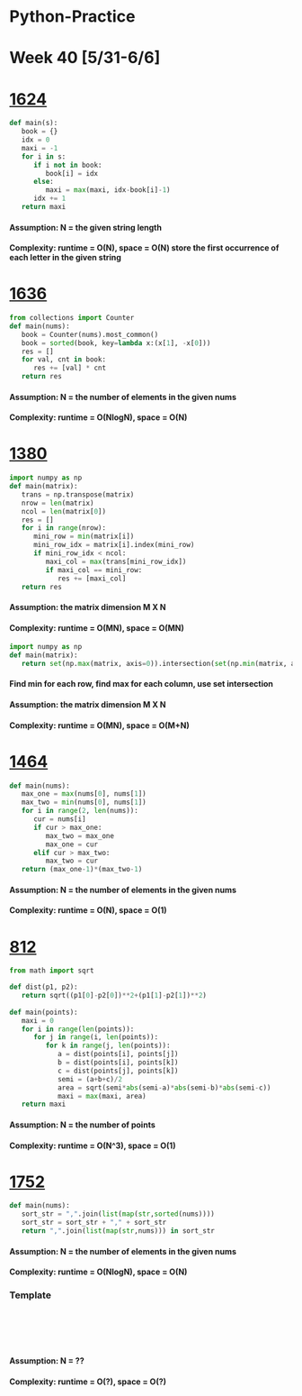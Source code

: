 # Python-Practice

# Week 40 [5/31-6/6]

# [1624](https://leetcode.com/problems/largest-substring-between-two-equal-characters/)
```python
def main(s):
   book = {}
   idx = 0
   maxi = -1
   for i in s:
      if i not in book:
         book[i] = idx
      else:
         maxi = max(maxi, idx-book[i]-1)
      idx += 1
   return maxi
```
#### Assumption: N = the given string length
#### Complexity: runtime = O(N), space = O(N) store the first occurrence of each letter in the given string

# [1636](https://leetcode.com/problems/sort-array-by-increasing-frequency/)
```python
from collections import Counter
def main(nums):
   book = Counter(nums).most_common()
   book = sorted(book, key=lambda x:(x[1], -x[0]))
   res = []
   for val, cnt in book:
      res += [val] * cnt
   return res
```
#### Assumption: N = the number of elements in the given nums
#### Complexity: runtime = O(NlogN), space = O(N)

# [1380](https://leetcode.com/problems/lucky-numbers-in-a-matrix/)
```python
import numpy as np
def main(matrix):
   trans = np.transpose(matrix)
   nrow = len(matrix)
   ncol = len(matrix[0])
   res = []
   for i in range(nrow):
      mini_row = min(matrix[i])
      mini_row_idx = matrix[i].index(mini_row)
      if mini_row_idx < ncol:
         maxi_col = max(trans[mini_row_idx])
         if maxi_col == mini_row:
            res += [maxi_col]
   return res
```
#### Assumption: the matrix dimension M X N
#### Complexity: runtime = O(MN), space = O(MN)

```python
import numpy as np
def main(matrix):
   return set(np.max(matrix, axis=0)).intersection(set(np.min(matrix, axis=1)))
```
#### Find min for each row, find max for each column, use set intersection
#### Assumption: the matrix dimension M X N
#### Complexity: runtime = O(MN), space = O(M+N)

# [1464](https://leetcode.com/problems/maximum-product-of-two-elements-in-an-array/)
```python
def main(nums):
   max_one = max(nums[0], nums[1])
   max_two = min(nums[0], nums[1])
   for i in range(2, len(nums)):
      cur = nums[i]
      if cur > max_one:
         max_two = max_one
         max_one = cur
      elif cur > max_two:
         max_two = cur
   return (max_one-1)*(max_two-1)
```
#### Assumption: N = the number of elements in the given nums
#### Complexity: runtime = O(N), space = O(1)

# [812](https://leetcode.com/problems/largest-triangle-area/)
```python
from math import sqrt

def dist(p1, p2):
   return sqrt((p1[0]-p2[0])**2+(p1[1]-p2[1])**2)
   
def main(points):
   maxi = 0
   for i in range(len(points)):
      for j in range(i, len(points)):
         for k in range(j, len(points)):
            a = dist(points[i], points[j])
            b = dist(points[i], points[k])
            c = dist(points[j], points[k])
            semi = (a+b+c)/2
            area = sqrt(semi*abs(semi-a)*abs(semi-b)*abs(semi-c))
            maxi = max(maxi, area)
   return maxi
```
#### Assumption: N = the number of points
#### Complexity: runtime = O(N^3), space = O(1)

# [1752](https://leetcode.com/problems/check-if-array-is-sorted-and-rotated/)
```python
def main(nums):
   sort_str = ",".join(list(map(str,sorted(nums))))
   sort_str = sort_str + "," + sort_str
   return ",".join(list(map(str,nums))) in sort_str
```
#### Assumption: N = the number of elements in the given nums
#### Complexity: runtime = O(NlogN), space = O(N)

### Template
# []()
```sql
```

# []()
```python
```
#### Assumption: N = ??
#### Complexity: runtime = O(?), space = O(?)